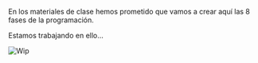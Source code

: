 En los materiales de clase hemos prometido que vamos a crear aquí las 8 fases de la programación.

Estamos trabajando en ello...

![Wip](https://pbs.twimg.com/profile_images/934851009309839360/U5PjXCDE_400x400.jpg)
